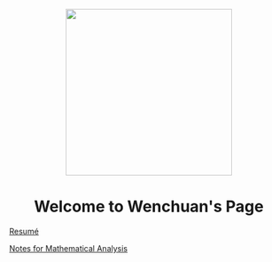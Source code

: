 <p align="center">
  <img width="300px" src="pages/media/IssacNewton_big.jpg">
</p>

<h1 align=center>
Welcome to Wenchuan's Page
</h1>

[Resumé](pages/resumé/resumé.html)

[Notes for Mathematical Analysis]()

[Resumé]: pages/resumé/resumé.html
[Notes for Mathematical Analysis]: pages/MathematicalAnalysis/1-3.html